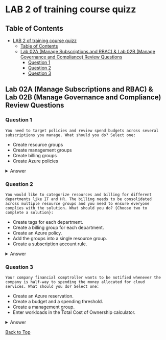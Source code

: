 # LAB 2 of training course quizz

## Table of Contents

- [LAB 2 of training course quizz](#lab-2-of-training-course-quizz)
  - [Table of Contents](#table-of-contents)
  - [Lab 02A (Manage Subscriptions and RBAC) \& Lab 02B (Manage Governance and Compliance) Review Questions](#lab-02a-manage-subscriptions-and-rbac--lab-02b-manage-governance-and-compliance-review-questions)
    - [Question 1](#question-1)
    - [Question 2](#question-2)
    - [Question 3](#question-3)

## Lab 02A (Manage Subscriptions and RBAC) & Lab 02B (Manage Governance and Compliance) Review Questions

### Question 1

`You need to target policies and review spend budgets across several subscriptions you manage. What should you do?
Select one:`

- Create resource groups
- Create management groups
- Create billing groups
- Create Azure policies

<details>
    <summary>Answer</summary>

    Create management groups

    > Why?

    Management groups are a way to organize your subscriptions. You can create management groups to organize your
    subscriptions and apply policies to enforce governance across your subscriptions. You can also create management groups
    to apply budgets to monitor your spend across your subscriptions.
</details>

### Question 2

`You would like to categorize resources and billing for different departments like IT and HR. The billing needs to be consolidated across multiple resource groups and you need to ensure everyone complies with the solution. What should you do?
{Choose two to complete a solution}:`

- Create tags for each department.
- Create a billing group for each department.
- Create an Azure policy.
- Add the groups into a single resource group.
- Create a subscription account rule.

<details>
    <summary>Answer</summary>

    - Create tags for each department.
    - Create an Azure policy.

    > Why?

    Create tags for each department and Create an Azure policy. You should create a tag with a key:value pair like
    department:HR. You can then create an Azure policy which requires the tag be applied before a resource is created.
</details>

### Question 3

`Your company financial comptroller wants to be notified whenever the company is half-way to spending the money allocated for cloud services. What should you do?
Select one:`

- Create an Azure reservation.
- Create a budget and a spending threshold.
- Create a management group.
- Enter workloads in the Total Cost of Ownership calculator.

<details>
    <summary>Answer</summary>

    Create a budget and a spending threshold.

    > Why?

    Create a budget and a spending threshold. Billing Alerts help you monitor and manage billing activity for your Azure
    accounts. You can set up a total of five billing alerts per subscription, with a different threshold and up to two email
    recipients for each alert. Monthly budgets are evaluated against spending every four hours. Budgets reset automatically
    at the end of a period.
</details>

[Back to Top](#table-of-contents)